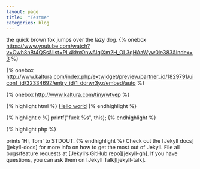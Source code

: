 ```yaml
---
layout: page
title:  "Testme"
categories: blog
---
```

the quick brown fox jumps over the lazy dog.
{% onebox https://www.youtube.com/watch?v=Owh8nBt4QSs&list=PL4khxOnwAIqIXm2H_OL3qHAaWyw0le383&index=3 %}

{% onebox http://www.kaltura.com/index.php/extwidget/preview/partner_id/1829791/uiconf_id/32334692/entry_id/1_ddrwr3yz/embed/auto %}

{% onebox http://www.kaltura.com/tiny/wtvep %}


{% highlight html %}
<a href="#">Hello world</a>
{% endhighlight %}

{% highlight c %}
printf("fuck %s", this);
{% endhighlight %}

{% highlight php %}
<?php
$someone='jess';
echo "hello $someone\n"
{% endhighlight %}

{% highlight ruby %}
def print_hi(name)
  puts "Hi, #{name}" 
end
print_hi('Tom')
#=> prints 'Hi, Tom' to STDOUT.
{% endhighlight %}

Check out the [Jekyll docs][jekyll-docs] for more info on how to get the most out of Jekyll. File all bugs/feature requests at [Jekyll’s GitHub repo][jekyll-gh]. If you have questions, you can ask them on [Jekyll Talk][jekyll-talk].

